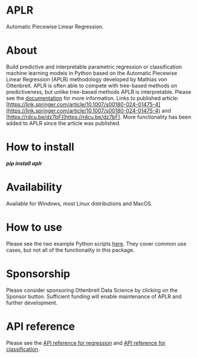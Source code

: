 # APLR
Automatic Piecewise Linear Regression.

# About
Build predictive and interpretable parametric regression or classification machine learning models in Python based on the Automatic Piecewise Linear Regression (APLR) methodology developed by Mathias von Ottenbreit. APLR is often able to compete with tree-based methods on predictiveness, but unlike tree-based methods APLR is interpretable. Please see the [documentation](https://github.com/ottenbreit-data-science/aplr/tree/main/documentation) for more information. Links to published article: [https://link.springer.com/article/10.1007/s00180-024-01475-4](https://link.springer.com/article/10.1007/s00180-024-01475-4) and [https://rdcu.be/dz7bF](https://rdcu.be/dz7bF). More functionality has been added to APLR since the article was published.

# How to install
***pip install aplr***

# Availability
Available for Windows, most Linux distributions and MacOS.

# How to use
Please see the two example Python scripts [here](https://github.com/ottenbreit-data-science/aplr/tree/main/examples). They cover common use cases, but not all of the functionality in this package.

# Sponsorship
Please consider sponsoring Ottenbreit Data Science by clicking on the Sponsor button. Sufficient funding will enable maintenance of APLR and further development.

# API reference
Please see the [API reference for regression](https://github.com/ottenbreit-data-science/aplr/blob/main/API_REFERENCE_FOR_REGRESSION.md) and [API reference for classification](https://github.com/ottenbreit-data-science/aplr/blob/main/API_REFERENCE_FOR_CLASSIFICATION.md).